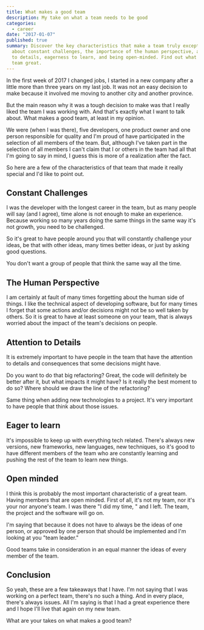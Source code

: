 ```yaml
---
title: What makes a good team
description: My take on what a team needs to be good
categories:
  - career
date: "2017-01-07"
published: true
summary: Discover the key characteristics that make a team truly exceptional. Learn
  about constant challenges, the importance of the human perspective, attention
  to details, eagerness to learn, and being open-minded. Find out what makes a
  team great.
---
```


<script context="module">
export { default as cover } from "./banner.png";
</script>

In the first week of 2017 I changed jobs, I started in a new company after a
little more than three years on my last job. It was not an easy decision to make
because it involved me moving to another city and another province.

But the main reason why it was a tough decision to make was that I really liked
the team I was working with. And that's exactly what I want to talk about. What
makes a good team, at least in my opinion.

We were (when I was there), five developers, one product owner and one person
responsible for quality and I'm proud of have participated in the selection of
all members of the team. But, although I've taken part in the selection of all
members I can't claim that I or others in the team had all that I'm going to say
in mind, I guess this is more of a realization after the fact.

So here are a few of the characteristics of that team that made it really
special and I'd like to point out.

## Constant Challenges

I was the developer with the longest career in the team, but as many people will
say (and I agree), time alone is not enough to make an experience. Because
working so many years doing the same things in the same way it's not growth, you
need to be challenged.

So it's great to have people around you that will constantly challenge your
ideas, be that with other ideas, many times better ideas, or just by asking good
questions.

You don't want a group of people that think the same way all the time.

## The Human Perspective

I am certainly at fault of many times forgetting about the human side of things.
I like the technical aspect of developing software, but for many times I forget
that some actions and/or decisions might not be so well taken by others. So it
is great to have at least someone on your team, that is always worried about the
impact of the team's decisions on people.

## Attention to Details

It is extremely important to have people in the team that have the attention to
details and consequences that some decisions might have.

Do you want to do that big refactoring? Great, the code will definitely be
better after it, but what impacts it might have? Is it really the best moment to
do so? Where should we draw the line of the refactoring?

Same thing when adding new technologies to a project. It's very important to
have people that think about those issues.

## Eager to learn

It's impossible to keep up with everything tech related. There's always new
versions, new frameworks, new languages, new techniques, so it's good to have
different members of the team who are constantly learning and pushing the rest
of the team to learn new things.

## Open minded

I think this is probably the most important characteristic of a great team.
Having members that are open minded. First of all, it's not my team, nor it's
your nor anyone's team. I was there "I did my time, " and I left. The team, the
project and the software will go on.

I'm saying that because it does not have to always be the ideas of one person,
or approved by one person that should be implemented and I'm looking at you
"team leader."

Good teams take in consideration in an equal manner the ideas of every member of
the team.

## Conclusion

So yeah, these are a few takeaways that I have. I'm not saying that I was
working on a perfect team, there's no such a thing. And in every place, there's
always issues. All I'm saying is that I had a great experience there and I hope
I'll live that again on my new team.

What are your takes on what makes a good team?
